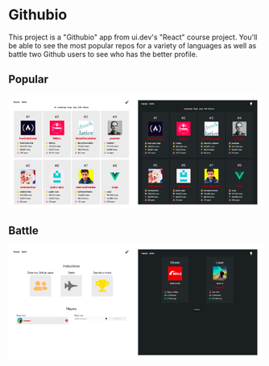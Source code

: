 # Githubio

This project is a "Githubio" app from ui.dev's "React" course project. You'll be able to see the most popular repos for a variety of languages as well as battle two Github users to see who has the better profile.

## Popular
<img align="center" src="./githubio2.png" width="800px" />

## Battle
<img align="center" src="./githubio1.png" width="800px" />
